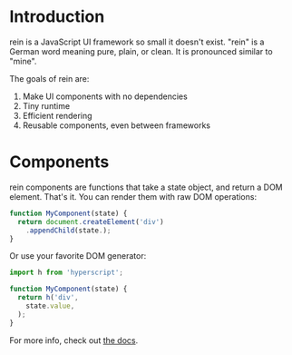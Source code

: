 # Introduction

rein is a JavaScript UI framework so small it doesn't exist. "rein" is a
German word meaning pure, plain, or clean. It is pronounced similar to
"mine".

The goals of rein
are:

1. Make UI components with no dependencies
2. Tiny runtime
3. Efficient rendering
4. Reusable components, even between frameworks

# Components

rein components are functions that take a state object, and return a DOM
element. That's it. You can render them with raw DOM operations:

```javascript
function MyComponent(state) {
  return document.createElement('div')
    .appendChild(state.);
}

```


Or use your favorite DOM generator:

```javascript
import h from 'hyperscript';

function MyComponent(state) {
  return h('div',
    state.value,
  );
}


```
For more info, check out
[the docs](https://developer.mozilla.org/en-US/docs/Web/API/Document_Object_Model).
